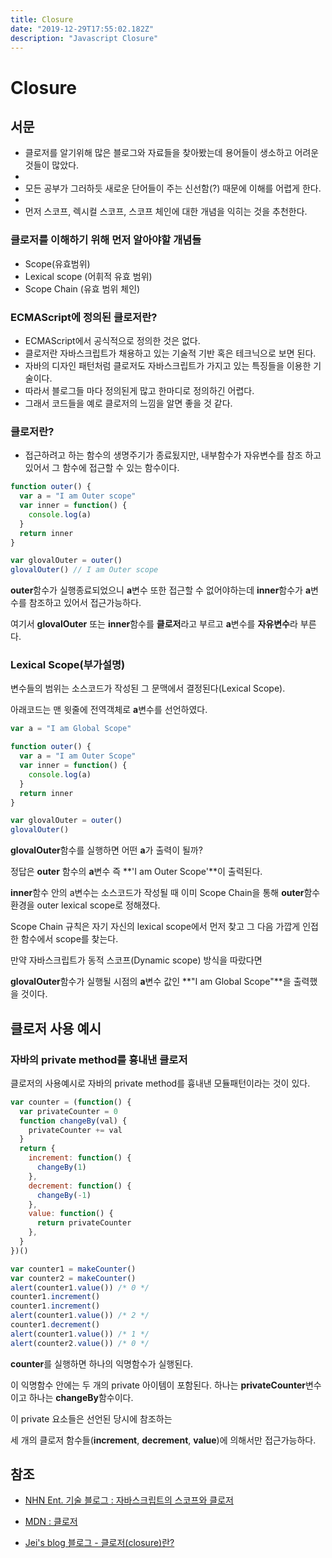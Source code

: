 ```yaml
---
title: Closure
date: "2019-12-29T17:55:02.182Z"
description: "Javascript Closure"
---
```


# Closure

## 서문

- 클로저를 알기위해 많은 블로그와 자료들을 찾아봤는데 용어들이 생소하고 어려운 것들이 많았다. 
- 
- 모든 공부가 그러하듯 새로운 단어들이 주는 신선함(?) 때문에 이해를 어렵게 한다. 
- 
- 먼저 스코프, 렉시컬 스코프, 스코프 체인에 대한 개념을 익히는 것을 추천한다.

### 클로저를 이해하기 위해 먼저 알아야할 개념들

- Scope(유효범위)
- Lexical scope (어휘적 유효 범위)
- Scope Chain (유효 범위 체인)

### ECMAScript에 정의된 클로저란?

- ECMAScript에서 공식적으로 정의한 것은 없다. 
- 클로저란 자바스크립트가 채용하고 있는 기술적 기반 혹은 테크닉으로 보면 된다. 
- 자바의 디자인 패턴처럼 클로저도 자바스크립트가 가지고 있는 특징들을 이용한 기술이다. 
- 따라서 블로그들 마다 정의된게 많고 한마디로 정의하긴 어렵다. 
- 그래서 코드들을 예로 클로저의 느낌을 알면 좋을 것 같다.

### 클로저란?

- 접근하려고 하는 함수의 생명주기가 종료됬지만, 내부함수가 자유변수를 참조 하고 있어서 그 함수에 접근할 수 있는 함수이다.

```js
function outer() {
  var a = "I am Outer scope"
  var inner = function() {
    console.log(a)
  }
  return inner
}

var glovalOuter = outer()
glovalOuter() // I am Outer scope
```

**outer**함수가 실행종료되었으니 **a**변수 또한 접근할 수 없어야하는데 **inner**함수가 **a**변수를 참조하고 있어서 접근가능하다.

여기서 **glovalOuter** 또는 **inner**함수를 **클로저**라고 부르고 **a**변수를 **자유변수**라 부른다.

### Lexical Scope(부가설명)

변수들의 범위는 소스코드가 작성된 그 문맥에서 결정된다(Lexical Scope).

아래코드는 맨 윗줄에 전역객체로 **a**변수를 선언하였다.

```js
var a = "I am Global Scope"

function outer() {
  var a = "I am Outer Scope"
  var inner = function() {
    console.log(a)
  }
  return inner
}

var glovalOuter = outer()
glovalOuter()
```

**glovalOuter**함수를 실행하면 어떤 **a**가 출력이 될까?

정답은 **outer** 함수의 **a**변수 즉 **'I am Outer Scope'**이 출력된다.

**inner**함수 안의 a변수는 소스코드가 작성될 때 이미 Scope Chain을 통해 **outer**함수 환경을 outer lexical scope로 정해졌다. 

Scope Chain 규칙은 자기 자신의 lexical scope에서 먼저 찾고 그 다음 가깝게 인접한 함수에서 scope를 찾는다. 

만약 자바스크립트가 동적 스코프(Dynamic scope) 방식을 따랐다면 

**glovalOuter**함수가 실행될 시점의 **a**변수 값인 **"I am Global Scope"**을 출력했을 것이다.

## 클로저 사용 예시

### 자바의 private method를 흉내낸 클로저

클로저의 사용예시로 자바의 private method를 흉내낸 모듈패턴이라는 것이 있다.

```js
var counter = (function() {
  var privateCounter = 0
  function changeBy(val) {
    privateCounter += val
  }
  return {
    increment: function() {
      changeBy(1)
    },
    decrement: function() {
      changeBy(-1)
    },
    value: function() {
      return privateCounter
    },
  }
})()

var counter1 = makeCounter()
var counter2 = makeCounter()
alert(counter1.value()) /* 0 */
counter1.increment()
counter1.increment()
alert(counter1.value()) /* 2 */
counter1.decrement()
alert(counter1.value()) /* 1 */
alert(counter2.value()) /* 0 */
```

**counter**를 실행하면 하나의 익명함수가 실행된다. 

이 익명함수 안에는 두 개의 private 아이템이 포함된다. 하나는 **privateCounter**변수이고 하나는 **changeBy**함수이다. 

이 private 요소들은 선언된 당시에 참조하는 

세 개의 클로저 함수들(**increment**, **decrement**, **value**)에 의해서만 접근가능하다.

## 참조

- [NHN Ent. 기술 블로그 : 자바스크립트의 스코프와 클로저](https://meetup.toast.com/posts/86)

- [MDN : 클로저](https://developer.mozilla.org/ko/docs/Web/JavaScript/Guide/Closures)

- [Jei's blog 블로그 - 클로저(closure)란?](https://fullest-sway.me/blog/2017/11/13/js-closure/)
